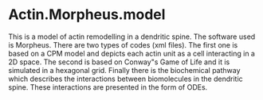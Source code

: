 # Actin.Morpheus.model
This is a model of actin remodelling in a dendritic spine. The software used is Morpheus.
There are two types of codes (xml files). The first one is based on a CPM model and depicts each actin unit as a cell interacting in a 2D space.
The second is based on Conway"s Game of Life and it is simulated in a hexagonal grid.
Finally there is the biochemical pathway which describes the interactions between biomolecules in the dendritic spine. These interactions are presented in the form of ODEs.
